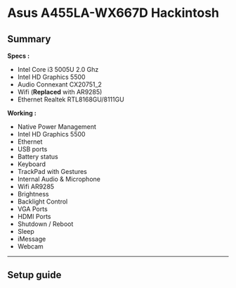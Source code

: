 Asus A455LA-WX667D Hackintosh
===================


**Summary**
-------
**Specs :**

 - Intel Core i3 5005U 2.0 Ghz
 - Intel HD Graphics 5500
 - Audio Connexant CX20751_2
 - Wifi (**Replaced** with AR9285)
 - Ethernet Realtek RTL8168GU/8111GU
 

**Working :**

 - Native Power Management
 - Intel HD Graphics 5500
 - Ethernet
 - USB ports
 - Battery status
 - Keyboard
 - TrackPad with Gestures 
 - Internal Audio & Microphone
 - Wifi AR9285
 - Brightness
 - Backlight Control
 - VGA Ports
 - HDMI Ports
 - Shutdown / Reboot
 - Sleep
 - iMessage
 - Webcam


----------

**Setup guide**
-----------

